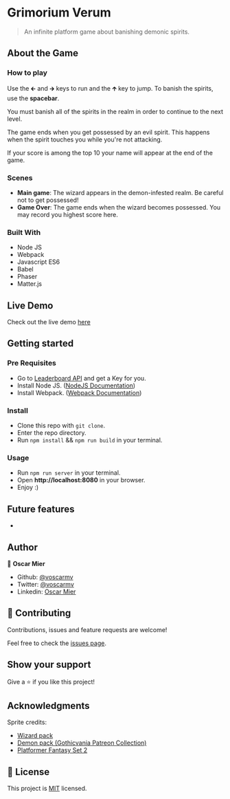 # Grimorium Verum
> An infinite platform game about banishing demonic spirits.

## About the Game

### How to play
Use the 🡰 and 🡲 keys to run and the 🡱 key to jump. To banish the spirits, use the **spacebar**.

You must banish all of the spirits in the realm in order to continue to the next level.

The game ends when you get possessed by an evil spirit. This happens when the spirit touches you while you're not attacking.

If your score is among the top 10 your name will appear at the end of the game.

### Scenes
- **Main game**: The wizard appears in the demon-infested realm. Be careful not to get possessed!
- **Game Over**: The game ends when the wizard becomes possessed. You may record you highest score here.

### Built With

- Node JS
- Webpack
- Javascript ES6
- Babel
- Phaser
- Matter.js

## Live Demo

Check out the live demo [here](https://phaser-spacecraft.netlify.app/)

## Getting started

### Pre Requisites

- Go to [Leaderboard API](https://www.notion.so/Leaderboard-API-service-24c0c3c116974ac49488d4eb0267ade3) and get a Key for you.
- Install Node JS. ([NodeJS Documentation](https://nodejs.org/en/docs/)) 
- Install Webpack. ([Webpack Documentation](https://webpack.js.org/guides/installation/)) 

### Install

- Clone this repo with `git clone`.
- Enter the repo directory.
- Run `npm install` && `npm run build` in your terminal.

### Usage
- Run `npm run server` in your terminal.
- Open **http://localhost:8080** in your browser.
- Enjoy :)

## Future features
- 

## Author

👤 **Oscar Mier**
- Github: [@voscarmv](https://github.com/voscarmv)
- Twitter: [@voscarmv](https://twitter.com/voscarmv)
- Linkedin: [Oscar Mier](https://www.linkedin.com/in/oscar-mier-072984196/) 


## 🤝 Contributing

Contributions, issues and feature requests are welcome!

Feel free to check the [issues page](../../issues/).


## Show your support

Give a ⭐️ if you like this project!


## Acknowledgments

Sprite credits:
- [Wizard pack](https://luizmelo.itch.io/wizard-pack)
- [Demon pack (Gothicvania Patreon Collection)](https://ansimuz.itch.io/gothicvania-patreon-collection)
- [Platformer Fantasy Set 2](https://szadiart.itch.io/platformer-fantasy-set2)

## 📝 License

This project is [MIT](./LICENSE) licensed.